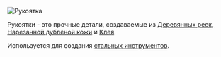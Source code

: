 ![Рукоятка](item:betterwithmods:material@36)

Рукоятки - это прочные детали, создаваемые из [Деревянных реек](../blocks/minimized_wood.md), [Нарезанной дублёной кожи](tanned_leather.md) и [Клея](glue.md).

Используется для создания [стальных инструментов](refined_tools.md).

